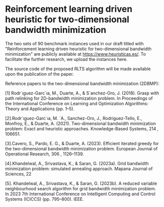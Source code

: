 # Reinforcement learning driven heuristic for two-dimensional bandwidth minimization
The two sets of 90 benchmark instances used in our draft titled with "Reinforcement learning driven heuristic for two-dimensional bandwidth minimization" are publicly available at https://www.heuristicas.es/. To facilitate the further research, we upload the instances here.

The source code of the proposed RLTS algorithm will be made available upon the publication of the paper.

Reference papers to the two-dimensional bandwidth minimization (2DBMP):

[1] Rodr´ıguez-Garc´ıa, M., Duarte, A., & S´anchez-Oro, J. (2018). Grasp with path relinking for 2D-bandwidth minimization problem. In Proceedings of the International Conference on Learning and Optimization Algorithms: Theory and Applications (pp. 1–5).

[2].Rodr´ıguez-Garc´ıa, M. ´A., Sanchez-Oro, J., Rodriguez-Tello, E., Monfroy, E., & Duarte, A. (2021). Two-dimensional bandwidth minimization problem: Exact and heuristic approaches. Knowledge-Based Systems, 214 , 106651.

[3].Cavero, S., Pardo, E. G., & Duarte, A. (2023). Efficient iterated greedy for the two-dimensional bandwidth minimization problem. European Journal of Operational Research, 306 , 1126–1139.

[4].Khandelwal, A., Srivastava, K., & Saran, G. (2023a). Grid bandwidth minimization problem: simulated annealing approach. Mapana Journal of Sciences, 22 

[5]. Khandelwal, A., Srivastava, K., & Saran, G. (2023b). A reduced variable neighbourhood search algorithm for grid bandwidth minimization problem. In 2023 7th International Conference on Intelligent Computing and Control Systems (ICICCS) (pp. 795–800). IEEE.
